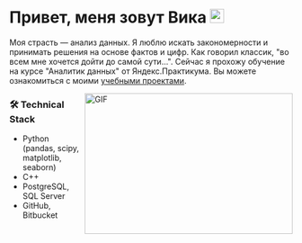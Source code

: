 # Привет, меня зовут Вика <img src="https://media.giphy.com/media/hvRJCLFzcasrR4ia7z/giphy.gif" width="25px">

Моя страсть — анализ данных. Я люблю искать закономерности и принимать решения на основе фактов и цифр. Как говорил классик, "во всем мне хочется дойти до самой сути...". Сейчас я прохожу обучение на курсе "Аналитик данных" от Яндекс.Практикума. Вы можете ознакомиться с моими [учебными проектами](https://github.com/versiera/practicum_data_analysis).

  <img align="right" alt="GIF" src="https://github.com/abhisheknaiidu/abhisheknaiidu/blob/master/code.gif?raw=true" width="370" height="250" />
  
### 🛠 Technical Stack
*   Python (pandas, scipy, matplotlib, seaborn)
*   C++
*   PostgreSQL, SQL Server
*   GitHub, Bitbucket
